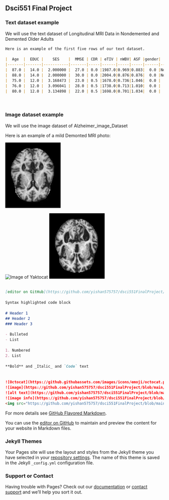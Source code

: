 ## Dsci551 Final Project 


### Text dataset example

We will use the text dataset of Longitudinal MRI Data in Nondemented and Demented Older Adults


````markdown
Here is an example of the first five rows of our text dataset. 

|  Age  |  EDUC |    SES    |  MMSE | CDR | eTIV | nWBV| ASF |gender|   Group   |
|-------|-------|-----------|-------|-----|------|-----|-----|------|-----------|
|  87.0 |  14.0 |  2.000000 |  27.0 | 0.0 |1987.0|0.969|0.883|  0.0 |Nondemented|
|  88.0 |  14.0 |  2.000000 |  30.0 | 0.0 |2004.0|0.876|0.876|  0.0 |Nondemented|
|  75.0 |  12.0 |  3.168473 |  23.0 | 0.5 |1678.0|0.736|1.046|  0.0 |   Demented|
|  76.0 |  12.0 |  3.096041 |  28.0 | 0.5 |1738.0|0.713|1.010|  0.0 |   Demented|
|  80.0 |  12.0 |  3.134898 |  22.0 | 0.5 |1698.0|0.701|1.034|  0.0 |   Demented|




````
### Image dataset example

We will use the image dataset of Alzheimer_image_Dataset

Here is an example of a mild Demonted MRI photo: 

![try1](https://github.com/yishan575757/dsci551FinalProject/blob/main/Alzheimer_image_Dataset/all_image/mildDem134.jpg)


![Image of Yaktocat](https://octodex.github.com/images/yaktocat.png)
![anotherimage](https://github.com/yishan575757/dsci551FinalProject/blob/gh-pages/mildDem10.jpg)


```markdown

[editor on GitHub](https://github.com/yishan575757/dsci551FinalProject/edit/gh-pages/index.md)

Syntax highlighted code block

# Header 1
## Header 2
### Header 3

- Bulleted
- List

1. Numbered
2. List

**Bold** and _Italic_ and `Code` text


![Octocat](https://github.githubassets.com/images/icons/emoji/octocat.png)
![image](https://github.com/yishan575757/dsci551FinalProject/blob/main/Alzheimer_image_Dataset/all_image/mildDem134.jpg)
![alt text](https://github.com/yishan575757/dsci551FinalProject/blob/main/Alzheimer_image_Dataset/all_image/mildDem134.jpg)
![image info](https://github.com/yishan575757/dsci551FinalProject/blob/main/Alzheimer_image_Dataset/all_image/mildDem134.jpg)
<img src="https://github.com/yishan575757/dsci551FinalProject/blob/main/Alzheimer_image_Dataset/all_image/mildDem134.jpg">
```
For more details see [GitHub Flavored Markdown](https://guides.github.com/features/mastering-markdown/).



You can use the [editor on GitHub](https://github.com/yishan575757/dsci551FinalProject/edit/gh-pages/index.md) to maintain and preview the content for your website in Markdown files.
### Jekyll Themes

Your Pages site will use the layout and styles from the Jekyll theme you have selected in your [repository settings](https://github.com/yishan575757/dsci551FinalProject/settings/pages). The name of this theme is saved in the Jekyll `_config.yml` configuration file.

### Support or Contact

Having trouble with Pages? Check out our [documentation](https://docs.github.com/categories/github-pages-basics/) or [contact support](https://support.github.com/contact) and we’ll help you sort it out.
